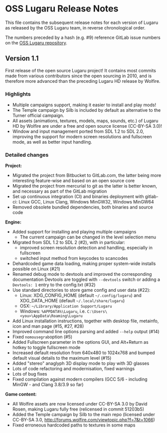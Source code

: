 # OSS Lugaru Release Notes

This file contains the subsequent release notes for each version of Lugaru as
released by the OSS Lugaru team, in reverse chronological order.

The numbers preceded by a hash (e.g. #9) reference GitLab issue numbers on
the [OSS Lugaru repository](https://gitlab.com/osslugaru/lugaru).

## Version 1.1

First release of the open source Lugaru project! It contains most commits
made from various contributors since the open sourcing in 2010, and is
therefore more advanced than the preceding Lugaru HD release by Wolfire.

### Highlights

- Multiple campaigns support, making it easier to install and play mods!
- The Temple campaign by Silb is included by default as alternative to the
  Turner official campaign.
- All assets (animations, textures, models, maps, sounds, etc.) of Lugaru HD
  by Wolfire are under a free and open source license (CC-BY-SA 3.0)!
- Window and input management ported from SDL 1.2 to SDL 2.0, improving the
  support for modern screen resolutions and fullscreen mode, as well as
  better input handling.

### Detailed changes

**Project:**

- Migrated the project from Bitbucket to GitLab.com, the latter being more
  interesting feature-wise and based on an open source core
- Migrated the project from mercurial to git as the latter is better known,
  and necessary as part of the GitLab migration
- Set up continuous integration (CI) and binaries deployment with gitlab-ci:
  Linux GCC, Linux Clang, Windows MinGW32, Windows MinGW64
- Removed obsolete bundled dependencies, both binaries and source code

**Engine:**

- Added support for installing and playing multiple campaigns
  * The current campaign can be changed in the level selection menu
- Migrated from SDL 1.2 to SDL 2 (#2), with in particular:
  * improved screen resolution detection and handling, especially in
    fullscreen
  * switched input method from keycodes to scancodes
- Dehardcoded game data loading, making proper system-wide installs possible
  on Linux (#21)
- Renamed debug mode to devtools and improved the corresponding documentation
  Devtools are toggled with `--devtools` switch or adding a `Devtools: 1`
  entry to the config.txt (#32)
- Use standard directories to store game config and user data (#22):
  * Linux: XDG_CONFIG_HOME (default `~/.config/lugaru`) and XDG_DATA_HOME
    (default `~/.local/share/lugaru`)
  * OSX: `~/Library/Application Support/Lugaru`
  * Windows: `%APPDATA%\Lugaru`, i.e. `C:\Users\<you>\AppData\Roaming\Lugaru`
- Add Linux installation instructions, together with desktop file, metainfo,
  icon and man page (#15, #27, #28)
- Improved command line options parsing and added `--help` output (#14)
- Fixed `nomousegrab`option (#5)
- Added Fullscreen parameter in the options GUI, and Alt+Return as hotkey to
  toggle fullscreen mode
- Increased default resolution from 640x480 to 1024x768 and bumped default
  visual details to the maximum level (#15)
- Added "stereo" anaglyph 3D display mode to play with 3D glasses
- Lots of code refactoring and modernisation, fixed warnings
- Lots of bug fixes
- Fixed compilation against modern compilers (GCC 5/6 - including MinGW - and
  Clang 3.8/3.9 so far)

**Game content:**

- All Wolfire assets are now licensed under CC-BY-SA 3.0 by David Rosen,
  making Lugaru fully free (relicensed in commit 51203b5)
- Added the Temple campaign by Silb to the main repo (licensed under CC-BY-SA
  3.0, http://forums.wolfire.com/viewtopic.php?f=7&t=1066)
- Fixed erroneous hardcoded paths to textures in some maps
